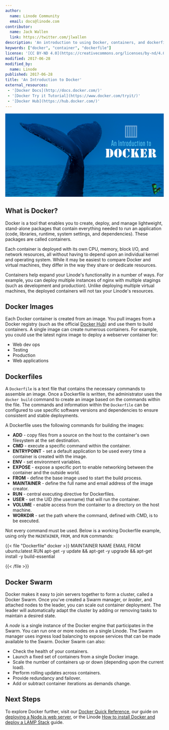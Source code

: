 ```yaml
---
author:
  name: Linode Community
  email: docs@linode.com
contributor:
  name: Jack Wallen
  link: https://twitter.com/jlwallen
description: 'An introduction to using Docker, containers, and dockerfiles on your Linode.'
keywords: ["docker", "container", "dockerfile"]
license: '[CC BY-ND 4.0](https://creativecommons.org/licenses/by-nd/4.0)'
modified: 2017-06-28
modified_by:
  name: Linode
published: 2017-06-28
title: 'An Introduction to Docker'
external_resources:
 - '[Docker Docs](http://docs.docker.com/)'
 - '[Docker Try it Tutorial](https://www.docker.com/tryit/)'
 - '[Docker Hub](https://hub.docker.com/)'
---
```


![An introduction to Docker](docker-introduction.png "An introduction to Docker")

## What is Docker?

Docker is a tool that enables you to create, deploy, and manage lightweight, stand-alone packages that contain everything needed to run an application (code, libraries, runtime, system settings, and dependencies). These packages are called containers.

Each container is deployed with its own CPU, memory, block I/O, and network resources, all without having to depend upon an individual kernel and operating system. While it may be easiest to compare Docker and virtual machines, they differ in the way they share or dedicate resources.

Containers help expand your Linode's functionality in a number of ways. For example, you can deploy multiple instances of nginx with multiple stagings (such as development and production). Unlike deploying multiple virtual machines, the deployed containers will not tax your Linode's resources.

## Docker Images

Each Docker container is created from an image. You pull images from a Docker registry (such as the official [Docker Hub](https://hub.docker.com/)) and use them to build containers. A single image can create numerous containers. For example, you could use the latest nginx image to deploy a webserver container for:

*  Web dev ops
*  Testing
*  Production
*  Web applications

## Dockerfiles

A `Dockerfile` is a text file that contains the necessary commands to assemble an image. Once a Dockerfile is written, the administrator uses the `docker build` command to create an image based on the commands within the file. The commands and information within the `Dockerfile` can be configured to use specific software versions and dependencies to ensure consistent and stable deployments.

A Dockerfile uses the following commands for building the images:

*  **ADD** - copy files from a source on the host to the container's own filesystem at the set destination.
*  **CMD** - execute a specific command within the container.
*  **ENTRYPOINT** - set a default application to be used every time a container is created with the image.
*  **ENV** - set environment variables.
*  **EXPOSE** - expose a specific port to enable networking between the container and the outside world.
*  **FROM** - define the base image used to start the build process.
*  **MAINTAINER** - define the full name and email address of the image creator.
*  **RUN** - central executing directive for Dockerfiles.
*  **USER** - set the UID (the username) that will run the container.
*  **VOLUME** - enable access from the container to a directory on the host machine.
*  **WORKDIR** - set the path where the command, defined with CMD, is to be executed.

Not every command must be used. Below is a working Dockerfile example, using only the `MAINTAINER`, `FROM`, and `RUN` commands:

{{< file "Dockerfile" docker >}}
MAINTAINER NAME EMAIL
FROM ubuntu:latest
RUN apt-get -y update && apt-get -y upgrade && apt-get install -y build-essential

{{< /file >}}


## Docker Swarm

Docker makes it easy to join servers together to form a cluster, called a Docker Swarm. Once you’ve created a Swarm manager, or *leader*, and attached nodes to the leader, you can scale out container deployment. The leader will automatically adapt the cluster by adding or removing tasks to maintain a desired state.

A *node* is a single instance of the Docker engine that participates in the Swarm. You can run one or more nodes on a single Linode. The Swarm manager uses ingress load balancing to expose services that can be made available to the Swarm. Docker Swarm can also:

*  Check the health of your containers.
*  Launch a fixed set of containers from a single Docker image.
*  Scale the number of containers up or down (depending upon the current load).
*  Perform rolling updates across containers.
*  Provide redundancy and failover.
*  Add or subtract container iterations as demands change.

## Next Steps

To explore Docker further, visit our [Docker Quick Reference](/docs/applications/containers/docker-quick-reference-cheat-sheet/), our guide on [deploying a Node.js web server](/docs/applications/containers/node-js-web-server-deployed-within-docker/), or the Linode [How to install Docker and deploy a LAMP Stack](/docs/applications/containers/how-to-install-docker-and-deploy-a-lamp-stack/) guide.
